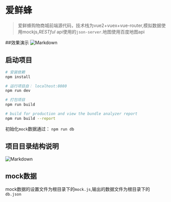 # 爱鲜蜂

> 爱鲜蜂购物商城前端源代码，技术栈为vue2+vuex+vue-router,模拟数据使用mockjs,*RESTful* api使用的`json-server`.地图使用百度地图api

##效果演示
![Markdown](http://i4.bvimg.com/605174/c9fb30c69790ff75.gif)

## 启动项目

``` bash
# 安装依赖
npm install

# 运行项目自： localhost:8080
npm run dev

# 打包项目
npm run build

# build for production and view the bundle analyzer report
npm run build --report
```

初始化`mock`数据通过： `npm run db`

## 项目目录结构说明

![Markdown](http://i4.bvimg.com/605174/b542a39219f8f252.png)

## mock数据

mock数据的设置文件为根目录下的`mock.js`,输出的数据文件为根目录下的`db.json`

